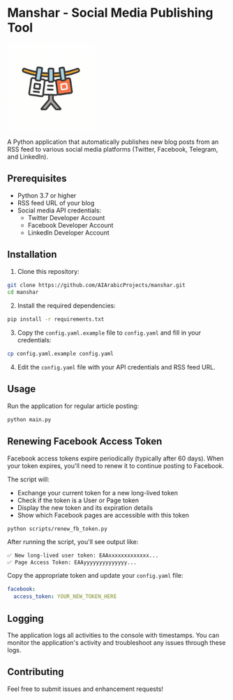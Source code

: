 # Manshar - Social Media Publishing Tool
<img src="./docs/logo.png" alt="Manshar Logo" width="200" height="auto">

A Python application that automatically publishes new blog posts from an RSS feed to various social media platforms (Twitter, Facebook, Telegram, and LinkedIn).

## Prerequisites

- Python 3.7 or higher
- RSS feed URL of your blog
- Social media API credentials:
  - Twitter Developer Account
  - Facebook Developer Account
  - LinkedIn Developer Account

## Installation

1. Clone this repository:
```bash
git clone https://github.com/AIArabicProjects/manshar.git
cd manshar
```

2. Install the required dependencies:
```bash
pip install -r requirements.txt
```

3. Copy the `config.yaml.example` file to `config.yaml` and fill in your credentials:
```bash
cp config.yaml.example config.yaml
```

4. Edit the `config.yaml` file with your API credentials and RSS feed URL.

## Usage

Run the application for regular article posting:
```bash
python main.py
```

## Renewing Facebook Access Token

Facebook access tokens expire periodically (typically after 60 days). When your token expires, you'll need to renew it to continue posting to Facebook.

The script will:
- Exchange your current token for a new long-lived token
- Check if the token is a User or Page token
- Display the new token and its expiration details
- Show which Facebook pages are accessible with this token


```bash
python scripts/renew_fb_token.py
```

After running the script, you'll see output like:
```
✅ New long-lived user token: EAAxxxxxxxxxxxxx...
✅ Page Access Token: EAAyyyyyyyyyyyyyy...
```

Copy the appropriate token and update your `config.yaml` file:
```yaml
facebook:
  access_token: YOUR_NEW_TOKEN_HERE
```

## Logging

The application logs all activities to the console with timestamps. You can monitor the application's activity and troubleshoot any issues through these logs.

## Contributing

Feel free to submit issues and enhancement requests! 